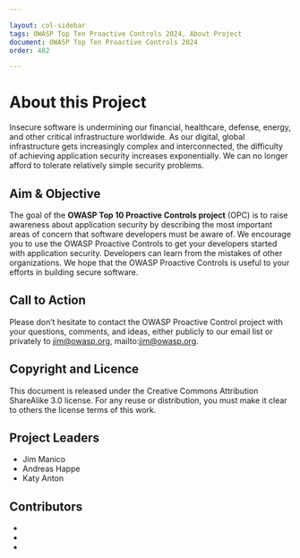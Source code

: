 ```yaml
---

layout: col-sidebar
tags: OWASP Top Ten Proactive Controls 2024, About Project
document: OWASP Top Ten Proactive Controls 2024
order: 402

---
```


# About this Project
Insecure software is undermining our financial, healthcare, defense, energy, and other critical infrastructure worldwide. As our digital, global infrastructure gets increasingly complex and interconnected, the difficulty of achieving application security increases exponentially. We can no longer afford to tolerate relatively simple security problems.

## Aim & Objective
The goal of the **OWASP Top 10 Proactive Controls project** (OPC) is to raise awareness about application security by describing the most important areas of concern that software developers must be aware of. We encourage you to use the OWASP Proactive Controls to get your developers started with application security. Developers can learn from the mistakes of other organizations. We hope that the OWASP Proactive Controls is useful to your efforts in building secure software.

## Call to Action  
Please don’t hesitate to contact the OWASP Proactive Control project with your questions, comments, and ideas, either publicly to our email list or privately to jim@owasp.org, mailto:jim@owasp.org.

## Copyright and Licence
This document is released under the Creative Commons Attribution ShareAlike 3.0 license. For any reuse or distribution, you must make it clear to others the license terms of this work.

## Project Leaders  

* Jim Manico 
* Andreas Happe
* Katy Anton 
 

## Contributors

*  
*  
*    


